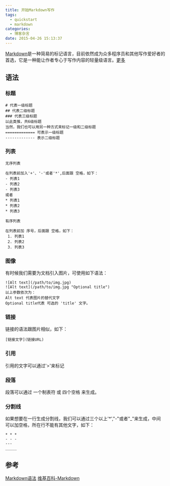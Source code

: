 ```yaml
---
title: 开始Markdown写作
tags:
  - quickstart
  - markdown
categories:
  - 博客杂言
date: 2015-04-26 15:13:37
---
```


[Markdown]()是一种简易的标记语言，目前依然成为众多程序员和其他写作爱好者的首选，它是一种能让作者专心于写作内容的轻量级语言。[更多](https://zh.wikipedia.org/zh-cn/Markdown)
<!-- more -->

## 语法 ##
### 标题 ###

``` code
# 代表一级标题
## 代表二级标题
### 代表三级标题
以此类推，共6级标题
当然，我们也可以用另一种方式来标记一级和二级标题
============= 可表示一级标题
------------- 表示二级标题
```

### 列表 ###
``` code
无序列表

在列表前加入'+'、'-'或者'*',后面跟 空格，如下：
- 列表1
- 列表2
- 列表3
或者
* 列表1
* 列表2
* 列表3

有序列表

在列表前加 序号，后面跟 空格，如下：
 1. 列表1
 2. 列表2
 3. 列表3
```

### 图像 ###
有时候我们需要为文档引入图片，可使用如下语法：
``` code
![Alt text](/path/to/img.jpg)
![Alt text](/path/to/img.jpg "Optional title")
以上参数依次为：
Alt text 代表图片的替代文字
Optional title代表 可选的 'title' 文字。
```

### 链接 ###
链接的语法跟图片相似，如下：
``` code
[链接文字](链接URL)
```

### 引用 ###
引用的文字可以通过'>'来标记

### 段落 ###
段落可以通过 一个制表符 或 四个空格 来生成。

### 分割线 ###
如果想要在一行生成分割线，我们可以通过三个以上'*',"-"或者"_"来生成，中间可以加空格，所在行不能有其他文字，如下：
```code
* * *
- - -
---
_____
```

## 参考 ##
[Markdown语法](http://wowubuntu.com/markdown/#header)
[维基百科-Markdown](https://zh.wikipedia.org/zh-cn/Markdown)
